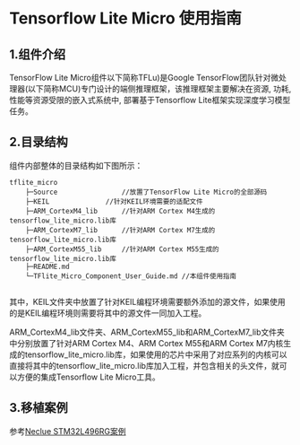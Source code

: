 # Tensorflow Lite Micro 使用指南

## 1.组件介绍

TensorFlow Lite Micro组件以下简称TFLu)是Google TensorFlow团队针对微处理器(以下简称MCU)专门设计的端侧推理框架，该推理框架主要解决在资源, 功耗, 性能等资源受限的嵌入式系统中, 部署基于Tensorflow Lite框架实现深度学习模型任务。

## 2.目录结构

组件内部整体的目录结构如下图所示：

```
tflite_micro
    ├─Source           		//放置了TensorFlow Lite Micro的全部源码
    ├─KEIL  			//针对KEIL环境需要的适配文件
    ├─ARM_CortexM4_lib		//针对ARM Cortex M4生成的tensorflow_lite_micro.lib库
    ├─ARM_CortexM7_lib		//针对ARM Cortex M7生成的tensorflow_lite_micro.lib库
    ├─ARM_CortexM55_lib		//针对ARM Cortex M55生成的tensorflow_lite_micro.lib库
    ├─README.md				
    └─TFlite_Micro_Component_User_Guide.md //本组件使用指南
    
```

其中，KEIL文件夹中放置了针对KEIL编程环境需要额外添加的源文件，如果使用的是KEIL编程环境则需要将其中的源文件一同加入工程。

ARM_CortexM4_lib文件夹、ARM_CortexM55_lib和ARM_CortexM7_lib文件夹中分别放置了针对ARM Cortex M4、ARM Cortex M55和ARM Cortex M7内核生成的tensorflow_lite_micro.lib库，如果使用的芯片中采用了对应系列的内核可以直接将其中的tensorflow_lite_micro.lib库加入工程，并包含相关的头文件，就可以方便的集成Tensorflow Lite Micro工具。

## 3.移植案例

参考[Neclue STM32L496RG案例](../../../board/NUCLEO_STM32L496ZG/KEIL/tflitemicro_person_detection/TFlite_Micro_Demo移植参考指南（Keil版）.md)
